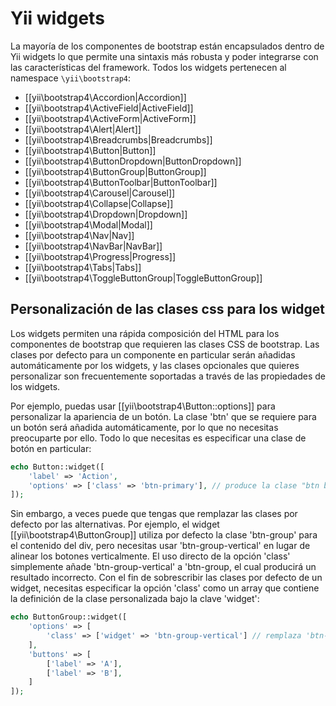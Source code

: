 Yii widgets
===========

La mayoría de los componentes de bootstrap están encapsulados dentro de Yii widgets lo que permite una sintaxis
más robusta y poder integrarse con las características del framework. Todos los widgets pertenecen
al namespace `\yii\bootstrap4`:

- [[yii\bootstrap4\Accordion|Accordion]]
- [[yii\bootstrap4\ActiveField|ActiveField]]
- [[yii\bootstrap4\ActiveForm|ActiveForm]]
- [[yii\bootstrap4\Alert|Alert]]
- [[yii\bootstrap4\Breadcrumbs|Breadcrumbs]]
- [[yii\bootstrap4\Button|Button]]
- [[yii\bootstrap4\ButtonDropdown|ButtonDropdown]]
- [[yii\bootstrap4\ButtonGroup|ButtonGroup]]
- [[yii\bootstrap4\ButtonToolbar|ButtonToolbar]]
- [[yii\bootstrap4\Carousel|Carousel]]
- [[yii\bootstrap4\Collapse|Collapse]]
- [[yii\bootstrap4\Dropdown|Dropdown]]
- [[yii\bootstrap4\Modal|Modal]]
- [[yii\bootstrap4\Nav|Nav]]
- [[yii\bootstrap4\NavBar|NavBar]]
- [[yii\bootstrap4\Progress|Progress]]
- [[yii\bootstrap4\Tabs|Tabs]]
- [[yii\bootstrap4\ToggleButtonGroup|ToggleButtonGroup]]


## Personalización de las clases css para los widget <span id="customizing-css-classes"></span>

Los widgets permiten una rápida composición del HTML para los componentes de bootstrap que requieren las clases
CSS de bootstrap.
Las clases por defecto para un componente en particular serán añadidas automáticamente por los widgets, y las clases
opcionales que quieres personalizar son frecuentemente soportadas a través de las propiedades de los widgets.

Por ejemplo, puedas usar [[yii\bootstrap4\Button::options]] para personalizar la apariencia de un botón.
La clase 'btn' que se requiere para un botón será añadida automáticamente, por lo que no necesitas preocuparte
por ello.
Todo lo que necesitas es especificar una clase de botón en particular:

```php
echo Button::widget([
    'label' => 'Action',
    'options' => ['class' => 'btn-primary'], // produce la clase "btn btn-primary"
]);
```

Sin embargo, a veces puede que tengas que remplazar las clases por defecto por las alternativas.
Por ejemplo, el widget [[yii\bootstrap4\ButtonGroup]] utiliza por defecto la clase 'btn-group' para el contenido del div, pero necesitas usar 'btn-group-vertical' en lugar de alinear los botones verticalmente.
El uso directo de la opción 'class' simplemente añade 'btn-group-vertical' a 'btn-group, el cual producirá un resultado incorrecto.
Con el fin de sobrescribir las clases por defecto de un widget, necesitas especificar la opción 'class' como un
array que contiene la definición de la clase personalizada bajo la clave 'widget':

```php
echo ButtonGroup::widget([
    'options' => [
        'class' => ['widget' => 'btn-group-vertical'] // remplaza 'btn-group' con 'btn-group-vertical'
    ],
    'buttons' => [
        ['label' => 'A'],
        ['label' => 'B'],
    ]
]);
```

